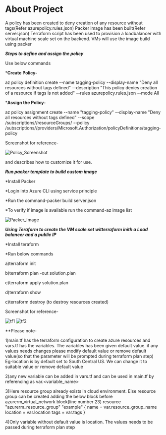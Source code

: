 # About Project
A policy has been created to deny creation of any resource without tags(Refer azurepolicy.rules.json)
Packer image has been built(Refer server.json)
Terraform script has been used to provision a loadbalancer with virtual machine scale set on the backend. VMs will use the image build using packer

***Steps to define and assign the policy***

Use below commands

***Create Policy-**

  az policy definition create --name tagging-policy --display-name "Deny all resources without tags defined" --description "This policy denies creation of a resource if tags is not added" --rules azurepolicy.rules.json --mode All

***Assign the Policy-**

  az policy assignment create --name "tagging-policy" --display-name "Deny all resources without tags defined" --scope /subscriptions/<subscription-id>/resourceGroups/<resource-group-name> --policy /subscriptions/<subscription-id>/providers/Microsoft.Authorization/policyDefinitions/tagging-policy

Screenshot for reference-

 ![Policy_Screenshot](https://user-images.githubusercontent.com/108083391/192880100-d45c01ce-c15b-4014-8bdc-9e3607d451e9.jpg)
 
and describes how to customize it for use.


***Run packer template to build custom image***

*Install Packer

*Login into Azure CLI using service principle

*Run the command-packer build server.json

*To verify if image is available run the command-az image list

![Packer_Image](https://user-images.githubusercontent.com/108083391/192880974-f6cb9a52-7227-4da2-a6c3-81c723835c8c.jpg)


***Using Teraform to create the VM scale set witterraform inith a Load balancer and a public IP***

*Install teraform

*Run below commands 
  
  a)terraform init
  
  b)terraform plan -out solution.plan
  
  c)terraform apply solution.plan
  
  d)terraform show
  
  c)terraform destroy (to destroy resources created)
 
 
 Screenshot for reference-
 
![tf1](https://user-images.githubusercontent.com/108083391/192887476-2e18a0be-b04b-4415-8df1-b19074bd658f.jpg)
![tf2](https://user-images.githubusercontent.com/108083391/192887483-d26a19f2-0cfa-4f2d-b0df-184aec653d4c.jpg)

 **Please note-
 
 1)main.tf has the terraform configuration to create azure resources and vars.tf has the variables. The variables has been given default value. if any values needs changes please modify default value or remove default value(so that the parameter will be prompted during terraform plan step)
 Eg-location is by default set to South Central US. We can change it to suitable value or remove default value
 
 2)any new variable can be added in vars.tf and can be used in main.tf by referencing as var.<variable_name>
 
 3)Here resource group already exists in cloud environment. Else resource group can be created adding the below block before azurerm_virtual_network block(line number 23)
 resource "azurerm_resource_group" "example" {
  name     = var.resource_group_name
  location = var.location
  tags = var.tags
}
 
4)Only variable without default value is location. The values needs to be passed during terraform plan step
